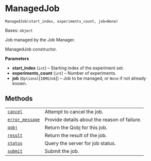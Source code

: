 # ManagedJob



`ManagedJob(start_index, experiments_count, job=None)`

Bases: `object`

Job managed by the Job Manager.

ManagedJob constructor.

**Parameters**

*   **start\_index** (`int`) – Starting index of the experiment set.
*   **experiments\_count** (`int`) – Number of experiments.
*   **job** (`Optional`\[`IBMQJob`]) – Job to be managed, or `None` if not already known.

## Methods

|                                                                                                                                                                                           |                                              |
| ----------------------------------------------------------------------------------------------------------------------------------------------------------------------------------------- | -------------------------------------------- |
| [`cancel`](qiskit.providers.ibmq.managed.ManagedJob.cancel#qiskit.providers.ibmq.managed.ManagedJob.cancel "qiskit.providers.ibmq.managed.ManagedJob.cancel")                             | Attempt to cancel the job.                   |
| [`error_message`](qiskit.providers.ibmq.managed.ManagedJob.error_message#qiskit.providers.ibmq.managed.ManagedJob.error_message "qiskit.providers.ibmq.managed.ManagedJob.error_message") | Provide details about the reason of failure. |
| [`qobj`](qiskit.providers.ibmq.managed.ManagedJob.qobj#qiskit.providers.ibmq.managed.ManagedJob.qobj "qiskit.providers.ibmq.managed.ManagedJob.qobj")                                     | Return the Qobj for this job.                |
| [`result`](qiskit.providers.ibmq.managed.ManagedJob.result#qiskit.providers.ibmq.managed.ManagedJob.result "qiskit.providers.ibmq.managed.ManagedJob.result")                             | Return the result of the job.                |
| [`status`](qiskit.providers.ibmq.managed.ManagedJob.status#qiskit.providers.ibmq.managed.ManagedJob.status "qiskit.providers.ibmq.managed.ManagedJob.status")                             | Query the server for job status.             |
| [`submit`](qiskit.providers.ibmq.managed.ManagedJob.submit#qiskit.providers.ibmq.managed.ManagedJob.submit "qiskit.providers.ibmq.managed.ManagedJob.submit")                             | Submit the job.                              |
